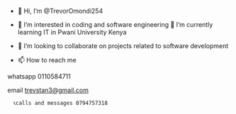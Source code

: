 - 👋 Hi, I’m @TrevorOmondi254 

- 👀 I’m interested in coding and software engineering 
🌱 I’m currently learning IT in Pwani University Kenya
- 💞️ I’m looking to collaborate on projects related to software development 

- 📫 How to reach me

whatsapp 0110584711

   email trevstan3@gmail.com 

      📞calls and messages 0794757318

<!---
TrevorOmondi254/TrevorOmondi254 is a ✨ special ✨ repository because its `README.md` (this file) appears on your GitHub profile.
You can click the Preview link to take a look at your changes.
--->
